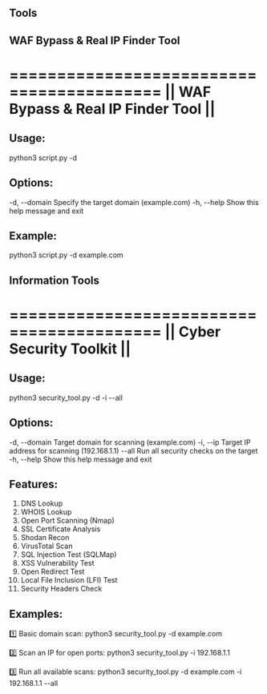 ##  **Tools**


## WAF Bypass & Real IP Finder Tool 

==========================================
||    WAF Bypass & Real IP Finder Tool   ||
==========================================
Usage:
------
python3 script.py -d <domain>

Options:
--------
-d, --domain   Specify the target domain (example.com)
-h, --help     Show this help message and exit

Example:
--------
python3 script.py -d example.com


## Information Tools

==========================================
||         Cyber Security Toolkit       ||
==========================================

Usage:
------
python3 security_tool.py -d <domain> -i <ip> --all

Options:
--------
-d, --domain      Target domain for scanning (example.com)
-i, --ip          Target IP address for scanning (192.168.1.1)
--all             Run all security checks on the target
-h, --help        Show this help message and exit

Features:
---------
1. DNS Lookup
2. WHOIS Lookup
3. Open Port Scanning (Nmap)
4. SSL Certificate Analysis
5. Shodan Recon
6. VirusTotal Scan
7. SQL Injection Test (SQLMap)
8. XSS Vulnerability Test
9. Open Redirect Test
10. Local File Inclusion (LFI) Test
11. Security Headers Check

Examples:
---------
1️⃣ Basic domain scan:
    python3 security_tool.py -d example.com

2️⃣ Scan an IP for open ports:
    python3 security_tool.py -i 192.168.1.1

3️⃣ Run all available scans:
    python3 security_tool.py -d example.com -i 192.168.1.1 --all
